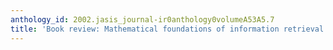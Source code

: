 ```yaml
---
anthology_id: 2002.jasis_journal-ir0anthology0volumeA53A5.7
title: 'Book review: Mathematical foundations of information retrieval'
---
```

